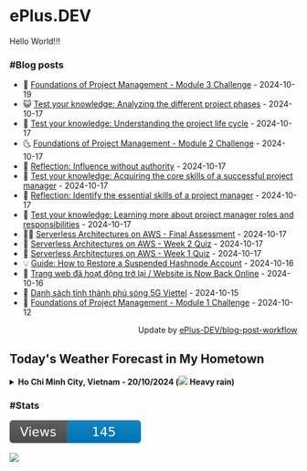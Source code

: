 # ePlus.DEV

Hello World!!!

### #Blog posts

- 🧰 [Foundations of Project Management - Module 3 Challenge](https://eplus.dev/foundations-of-project-management-module-3-challenge) - 2024-10-19 
- 😺 [Test your knowledge: Analyzing the different project phases](https://eplus.dev/test-your-knowledge-analyzing-the-different-project-phases) - 2024-10-17 
- 🗽 [Test your knowledge: Understanding the project life cycle](https://eplus.dev/test-your-knowledge-understanding-the-project-life-cycle) - 2024-10-17 
- 🌜 [Foundations of Project Management - Module 2 Challenge](https://eplus.dev/foundations-of-project-management-module-2-challenge) - 2024-10-17 
- 📝 [Reflection: Influence without authority](https://eplus.dev/reflection-influence-without-authority) - 2024-10-17 
- 🚀 [Test your knowledge: Acquiring the core skills of a successful project manager](https://eplus.dev/test-your-knowledge-acquiring-the-core-skills-of-a-successful-project-manager) - 2024-10-17 
- 💼 [Reflection: Identify the essential skills of a project manager](https://eplus.dev/reflection-identify-the-essential-skills-of-a-project-manager) - 2024-10-17 
- 🦣 [Test your knowledge: Learning more about project manager roles and responsibilities](https://eplus.dev/test-your-knowledge-learning-more-about-project-manager-roles-and-responsibilities) - 2024-10-17 
- 👨‍🏫 [Serverless Architectures on AWS - Final Assessment](https://eplus.dev/serverless-architectures-on-aws-final-assessment) - 2024-10-17 
- 🔭 [Serverless Architectures on AWS - Week 2 Quiz](https://eplus.dev/serverless-architectures-on-aws-week-2-quiz) - 2024-10-17 
- 🤡 [Serverless Architectures on AWS - Week 1 Quiz](https://eplus.dev/serverless-architectures-on-aws-week-1-quiz) - 2024-10-17 
- 💡 [Guide: How to Restore a Suspended Hashnode Account](https://eplus.dev/guide-how-to-restore-a-suspended-hashnode-account) - 2024-10-16 
- 🦣 [Trang web đã hoạt động trở lại / Website is Now Back Online](https://eplus.dev/trang-web-da-hoat-dong-tro-lai-website-is-now-back-online) - 2024-10-16 
- 💪 [Danh sách tỉnh thành phủ sóng 5G Viettel](https://eplus.dev/danh-sach-tinh-thanh-phu-song-5g-viettel) - 2024-10-15 
- 🤡 [Foundations of Project Management - Module 1 Challenge](https://eplus.dev/foundations-of-project-management-module-1-challenge) - 2024-10-12 


<div align="right">
    Update by <a target="_blank" href="https://github.com/ePlus-DEV/blog-post-workflow">ePlus-DEV/blog-post-workflow</a>
</div>


## Today's Weather Forecast in My Hometown



<details>
    <summary><b>Ho Chi Minh City, Vietnam - 20/10/2024 (<img src="https://cdn.weatherapi.com/weather/64x64/day/308.png" width="25" /> Heavy rain)</b>
    </summary>

    
<table>
    <tr>
        <th>Hour</th>
        <td>00:00</td><td>01:00</td><td>02:00</td><td>03:00</td><td>04:00</td><td>05:00</td><td>06:00</td><td>07:00</td><td>08:00</td><td>09:00</td><td>10:00</td><td>11:00</td><td>12:00</td><td>13:00</td><td>14:00</td><td>15:00</td><td>16:00</td><td>17:00</td><td>18:00</td><td>19:00</td><td>20:00</td><td>21:00</td><td>22:00</td><td>23:00</td>
    </tr>
    <tr>
        <th>Weather</th>
        <td><img src="https://cdn.weatherapi.com/weather/64x64/night/116.png"></img></td><td><img src="https://cdn.weatherapi.com/weather/64x64/night/116.png"></img></td><td><img src="https://cdn.weatherapi.com/weather/64x64/night/116.png"></img></td><td><img src="https://cdn.weatherapi.com/weather/64x64/night/119.png"></img></td><td><img src="https://cdn.weatherapi.com/weather/64x64/night/119.png"></img></td><td><img src="https://cdn.weatherapi.com/weather/64x64/day/176.png"></img></td><td><img src="https://cdn.weatherapi.com/weather/64x64/day/176.png"></img></td><td><img src="https://cdn.weatherapi.com/weather/64x64/day/176.png"></img></td><td><img src="https://cdn.weatherapi.com/weather/64x64/day/296.png"></img></td><td><img src="https://cdn.weatherapi.com/weather/64x64/day/353.png"></img></td><td><img src="https://cdn.weatherapi.com/weather/64x64/day/176.png"></img></td><td><img src="https://cdn.weatherapi.com/weather/64x64/day/353.png"></img></td><td><img src="https://cdn.weatherapi.com/weather/64x64/day/353.png"></img></td><td><img src="https://cdn.weatherapi.com/weather/64x64/day/353.png"></img></td><td><img src="https://cdn.weatherapi.com/weather/64x64/day/353.png"></img></td><td><img src="https://cdn.weatherapi.com/weather/64x64/day/353.png"></img></td><td><img src="https://cdn.weatherapi.com/weather/64x64/day/356.png"></img></td><td><img src="https://cdn.weatherapi.com/weather/64x64/day/356.png"></img></td><td><img src="https://cdn.weatherapi.com/weather/64x64/night/353.png"></img></td><td><img src="https://cdn.weatherapi.com/weather/64x64/night/353.png"></img></td><td><img src="https://cdn.weatherapi.com/weather/64x64/night/353.png"></img></td><td><img src="https://cdn.weatherapi.com/weather/64x64/night/353.png"></img></td><td><img src="https://cdn.weatherapi.com/weather/64x64/night/353.png"></img></td><td><img src="https://cdn.weatherapi.com/weather/64x64/night/143.png"></img></td>
    </tr>
    <tr>
        <th>Condition</th>
        <td width="200px">Partly Cloudy </td><td width="200px">Partly Cloudy </td><td width="200px">Partly Cloudy </td><td width="200px">Cloudy </td><td width="200px">Cloudy </td><td width="200px">Patchy rain nearby</td><td width="200px">Patchy rain nearby</td><td width="200px">Patchy rain nearby</td><td width="200px">Light rain</td><td width="200px">Light rain shower</td><td width="200px">Patchy rain nearby</td><td width="200px">Light rain shower</td><td width="200px">Light rain shower</td><td width="200px">Light rain shower</td><td width="200px">Light rain shower</td><td width="200px">Light rain shower</td><td width="200px">Moderate or heavy rain shower</td><td width="200px">Moderate or heavy rain shower</td><td width="200px">Light rain shower</td><td width="200px">Light rain shower</td><td width="200px">Light rain shower</td><td width="200px">Light rain shower</td><td width="200px">Light rain shower</td><td width="200px">Mist</td>
    </tr>
    <tr>
        <th>Temperature</th>
        <td>24.4 °C</td><td>24.3 °C</td><td>24.3 °C</td><td>24.4 °C</td><td>24.3 °C</td><td>24.1 °C</td><td>24.3 °C</td><td>25.6 °C</td><td>27 °C</td><td>28.3 °C</td><td>29.4 °C</td><td>30.3 °C</td><td>29 °C</td><td>28.9 °C</td><td>29.2 °C</td><td>28.8 °C</td><td>27.3 °C</td><td>25.7 °C</td><td>25.3 °C</td><td>25.1 °C</td><td>24.8 °C</td><td>24.4 °C</td><td>24.1 °C</td><td>24 °C</td>
    </tr>
    <tr>
        <th>Wind</th>
        <td>6.8 kph</td><td>5.8 kph</td><td>5 kph</td><td>5.8 kph</td><td>3.2 kph</td><td>3.6 kph</td><td>1.1 kph</td><td>0.4 kph</td><td>0.4 kph</td><td>0.7 kph</td><td>1.1 kph</td><td>2.2 kph</td><td>5 kph</td><td>6.5 kph</td><td>7.9 kph</td><td>10.1 kph</td><td>10.1 kph</td><td>11.2 kph</td><td>11.2 kph</td><td>10.1 kph</td><td>10.4 kph</td><td>10.8 kph</td><td>8.3 kph</td><td>6.8 kph</td>
    </tr>
</table>


<div align="right">
    Updated at: 2024-10-19T22:47:37Z - by <a target="_blank"
        href="https://github.com/ePlus-DEV/weather-forecast">ePlus-DEV/weather-forecast</a>
</div>
</details>


### #Stats

[![Image of counter](https://github.com/ePlus-DEV/view-counter/blob/main/svg/685088620/badge.svg)](https://github.com/ePlus-DEV/view-counter/blob/main/readme/685088620/week.md)

![](https://komarev.com/ghpvc/?username=ePlus-DEV&style=for-the-badge)
